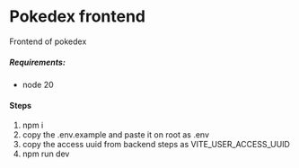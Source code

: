 # Pokedex frontend
Frontend of pokedex

##### Requirements:
* node 20

####  Steps
1) npm i
2) copy the .env.example and paste it on root as .env
3) copy the access uuid from backend steps as VITE_USER_ACCESS_UUID
4) npm run dev